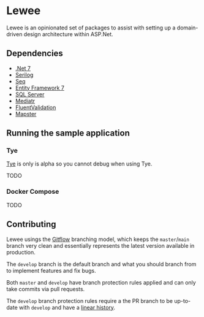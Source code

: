 # Lewee

Lewee is an opinionated set of packages to assist with setting up a domain-driven design architecture within ASP.Net.

## Dependencies

- [.Net 7](https://dotnet.microsoft.com/en-us/download/dotnet/7.0)
- [Serilog](https://serilog.net/)
- [Seq](https://datalust.co/seq)
- [Entity Framework 7](https://learn.microsoft.com/en-us/ef/)
- [SQL Server](https://www.microsoft.com/en-us/sql-server)
- [Mediatr](https://github.com/jbogard/MediatR)
- [FluentValidation](https://docs.fluentvalidation.net/en/latest/)
- [Mapster](https://github.com/MapsterMapper/Mapster)

## Running the sample application

### Tye

[Tye](https://github.com/dotnet/tye) is only is alpha so you cannot debug when using Tye.

TODO

### Docker Compose

TODO

## Contributing

Lewee usings the [Gitflow](https://www.atlassian.com/git/tutorials/comparing-workflows/gitflow-workflow) branching model, which keeps the `master`/`main` branch very clean and essentially represents the latest version available in production.

The `develop` branch is the default branch and what you should branch from to implement features and fix bugs.

Both `master` and `develop` have branch protection rules applied and can only take commits via pull requests.

The `develop` branch protection rules require a the PR branch to be up-to-date with `develop` and have a [linear history](https://www.bitsnbites.eu/a-tidy-linear-git-history/).
